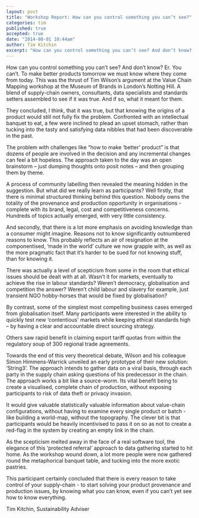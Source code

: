 ```yaml
---
layout: post
title: "Workshop Report: How can you control something you can’t see?"
categories: tim
published: true
accepted: true
date: "2014-08-01 10:44am"
author: Tim Kitchin
excerpt: "How can you control something you can’t see? And don’t know?  Er.  You can’t. To make better products tomorrow we must know where they come from today.  This was the thrust of Tim Wilson’s argument at the Value Chain Mapping workshop at the Museum of Brands in London’s Notting Hill."
---
```


How can you control something you can’t see? And don’t know?  Er.  You can’t.
To make better products tomorrow we must know where they come from today. 
This was the thrust of Tim Wilson’s argument at the Value Chain Mapping workshop at the Museum of Brands in London’s Notting Hill.  A blend of supply-chain owners, consultants, data specialists and standards setters assembled to see if it was true.  And if so, what it meant for them.

They concluded, I think, that it was true, but that knowing the origins of a product would still not fully fix the problem. Confronted with an intellectual banquet to eat, a few were inclined to plead an upset stomach, rather than tucking into the tasty and satisfying data nibbles that had been discoverable in the past.

The problem with challenges like “how to make ‘better’ product” is that dozens of people are involved in the decision and any incremental changes can feel a bit hopeless.   The approach taken to the day was an open brainstorm – just dumping thoughts onto posit notes – and then grouping them by theme.

A process of community labelling then revealed the meaning hidden in the suggestion.
But what did we really learn as participants?  Well firstly, that there is minimal structured thinking behind this question. Nobody owns the totality of the provenance and production opportunity in organisations - complete with its brand, legal, cost and competitiveness concerns.  Hundreds of topics actually emerged, with very little consistency.

And secondly, that there is a lot more emphasis on avoiding knowledge than a consumer might imagine. Reasons not to know significantly outnumbered reasons to know.  This probably reflects an air of resignation at the componentised, ‘made in the world’ culture we now grapple with, as well as the more pragmatic fact that it’s harder to be sued for not knowing stuff, than for knowing it.

There was actually a level of scepticism from some in the room that ethical issues should be dealt with at all.  Wasn’t it for markets, eventually to achieve the rise in labour standards? Weren’t democracy, globalisation and competition the answer?  Weren’t child labour and slavery for example, just transient NGO hobby-horses that would be fixed by globalisation?

By contrast, some of the simplest most compelling business cases emerged from globalisation itself. Many participants were interested in the ability to quickly test new ‘contentious' markets while keeping ethical standards high – by having a clear and accountable direct sourcing strategy.

Others saw rapid benefit in claiming export tariff quotas from within the regulatory soup of 300 regional trade agreements.

Towards the end of this very theoretical debate, Wilson and his colleague Simon Himmens-Warrick unveiled an early prototype of their new solution: ‘String3’.  The approach intends to gather data on a viral basis, through each party in the supply chain asking questions of his predecessor in the chain. The approach works a bit like a source-worm. Its vital benefit being to create a visualised, complete chain of production, without exposing participants to risk of data theft or privacy invasion.

It would give valuable statistically valuable information about value-chain configurations, without having to examine every single product or batch - like building a world-map, without the topography.  The clever bit is that participants would be heavily incentivised to pass it on so as not to create a red-flag in the system by creating an empty link in the chain.

 As the scepticism melted away in the face of a real software tool, the elegance of this ‘protected referral’ approach to data gathering started to hit home.  As the workshop wound down, a lot more people were now gathered round the metaphorical banquet table, and tucking into the more exotic pastries.  

This participant certainly concluded that there is every reason to take control of your supply-chain - to start solving your product provenance and production issues, by knowing what you can know, even if you can’t yet see how to know everything.

Tim Kitchin, Sustainability Adviser